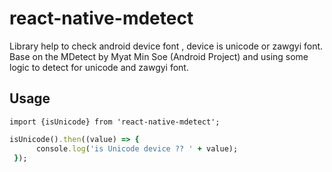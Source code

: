 # react-native-mdetect

Library help to check android device font , device is unicode or zawgyi font.
Base on the MDetect by Myat Min Soe (Android Project) and using some logic to detect for unicode and zawgyi font.

## Usage

`import {isUnicode} from 'react-native-mdetect';`

```ruby
isUnicode().then((value) => {
      console.log('is Unicode device ?? ' + value);
 });
```
